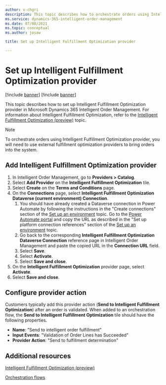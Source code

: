 ```yaml
---
author: v-chgri
description: This topic describes how to orchestrate orders using Intelligent Fulfillment Optimization provider in Microsoft Dynamics 365 Intelligent Order Management.
ms.service: dynamics-365-intelligent-order-management
ms.date: 07/08/2021
ms.topic: conceptual
ms.author: josaw

title: Set up Intelligent Fulfillment Optimization provider

---
```


# Set up Intelligent Fulfillment Optimization provider

[!include [banner](includes/banner.md)]
[!include [banner](includes/preview-banner.md)]

This topic describes how to set up Intelligent Fulfillment Optimization provider in Microsoft Dynamics 365 Intelligent Order Management. For information about Intelligent Fulfillment Optimization, refer to the [Intelligent Fulfillment Optimization (preview)](iof.md) topic.

> [!NOTE]
> To orchestrate orders using Intelligent Fulfillment Optimization provider, you will need to use external fulfillment optimization providers to bring orders into the system.


## Add Intelligent Fulfillment Optimization provider
 
1. In Intelligent Order Management, go to **Providers \> Catalog**.
2. Select **Add Provider** on the **Intelligent Fulfillment Optimization** tile.
3. Select **Create** on the **Terms and Conditions** page.
4. On the **Connections** page, select **Intelligent Fulfillment Optimization Dataverse (current environment) Connection**.
   1. You should have already created a Dataverse connection in Power Automate by following the instructions in the "Create connections" section of the [Set up an environment](setup.md#create-connections) topic. Go to the [Power Automate portal](https://us.flow.microsoft.com/) and copy the URL as described in the "Set up platform connection references" section of the [Set up an environment](setup.md#create-connections) topic.
   1. Go back to the corresponding **Intelligent Fulfillment Optimization Dataverse Connection** reference page in Intelligent Order Management and paste the copied URL in the **Connection URL** field.
   1. Select **Save**.
   1. Select **Activate**.
   1. Select **Save and close**.
5. On the **Intelligent Fulfillment Optimization** provider page, select **Activate**.
6. Select **Save and close**.

## Configure provider action

Customers typically add this provider action (**Send to Intelligent Fulfillment Optimization**) after an order is validated. When added to an orchestration flow, the **Send to Intelligent Fulfillment Optimization** tile should have the following properties.

-   **Name**: "Send to intelligent order fulfillment" 
-   **Input Events**: "Validation of Order Lines has Succeeded"
-   **Provider Action**: "Send to fulfillment determination"

## Additional resources

[Intelligent Fulfillment Optimization (preview)](ifo.md) 

[Orchestration flows](orchestration-flows.md)

